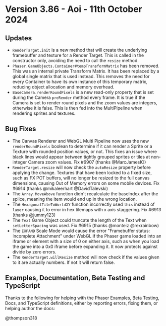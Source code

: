 # Version 3.86 - Aoi - 11th October 2024

## Updates

* `RenderTarget.init` is a new method that will create the underlying framebuffer and texture for a Render Target. This is called in the constructor only, avoiding the need to call the `resize` method.
* `Phaser.GameObjects.Container#tempTransformMatrix` has been removed. This was an internal private Transform Matrix. It has been replaced by a global single matrix that is used instead. This removes the need for every Container to have its own instance of this temporary matrix, reducing object allocation and memory overhead.
* `BaseCamera.renderRoundPixels` is a new read-only property that is set during the Camera `preRender` method every frame. It is true if the Camera is set to render round pixels and the zoom values are integers, otherwise it is false. This is then fed into the MultiPipeline when rendering sprites and textures.

## Bug Fixes

* The Canvas Renderer and WebGL Multi Pipeline now uses the new `renderRoundPixels` boolean to determine if it can render a Sprite or a Texture with rounded position values, or not. This fixes an issue where black lines would appear between tightly grouped sprites or tiles at non-integer Camera zoom values. Fix #6907 (thanks @MarcJamesIO)
* `RenderTarget.resize` will now check the `autoResize` property before applying the change. Textures that have been locked to a fixed size, such as FX POT buffers, will no longer be resized to the full canvas dimensions, causing Out of Memory errors on some mobile devices. Fix #6914 (thanks @mikaleerhart @DavidTalevski)
* The `Array.MoveAbove` function didn't recalculate the baseIndex after the splice, meaning the item would end up in the wrong location.
* The `HexagonalTileToWorldXY` function incorrectly used `this` instead of `layer` causing it to error in hex tilemaps with x axis staggering. Fix #6913 (thanks @jummy123)
* The `Text` Game Object could truncate the length of the Text when `setLetterSpacing` was used. Fix #6915 (thanks @monteiz @rexrainbow)
* The `EXPAND` Scale Mode would cause the error "Framebuffer status: Incomplete Attachment" under WebGL if the Phaser game loaded into an iframe or element with a size of 0 on either axis, such as when you load the game into a 0x0 iframe before expanding it. It now protects against divide by zero errors.
* The `RenderTarget.willResize` method will now check if the values given to it are actually numbers. If not it will return false.

## Examples, Documentation, Beta Testing and TypeScript

Thanks to the following for helping with the Phaser Examples, Beta Testing, Docs, and TypeScript definitions, either by reporting errors, fixing them, or helping author the docs:

@thompson318
